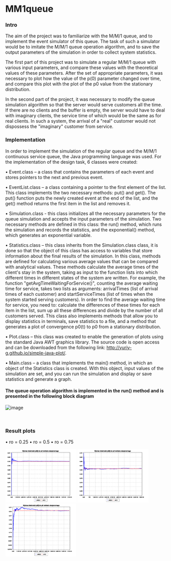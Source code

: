 # MM1queue

<h3>Intro</h3>
<p>The aim of the project was to familiarize with the M/M/1 queue, and to implement the event simulator of this queue. The task of such a simulator would be to imitate the M/M/1 queue operation algorithm, and to save the output parameters of the simulation in order to collect system statistics.

  The first part of this project was to simulate a regular M/M/1 queue with various input parameters, and compare these values with the theoretical values of these parameters. After the set of appropriate parameters, it was necessary to plot how the value of the p(0) parameter changed over time, and compare this plot with the plot of the p0 value from the stationary distribution.

  In the second part of the project, it was necessary to modify the queue simulation algorithm so that the server would serve customers all the time. If there are no clients and the buffer is empty, the server would have to deal with imaginary clients, the service time of which would be the same as for real clients. In such a system, the arrival of a "real" customer would not dispossess the "imaginary" customer from service.</p>

<h3>Implementation</h3>

<p>
In order to implement the simulation of the regular queue and the M/M/1 continuous service queue, the Java programming language was used. For the implementation of the design task, 6 classes were created:
  
  • Event.class – a class that contains the parameters of each event and stores pointers to the next and previous event.

  • EventList.class – a class containing a pointer to the first element of the list. This class implements the two necessary methods: put() and get(). The put() function puts the newly created event at the end of the list, and the get() method returns the first item in the list and removes it.
  
  • Simulation.class - this class initializes all the necessary parameters for the queue simulation and accepts the input parameters of the simulation. Two necessary methods are defined in this class: the run() method, which runs the simulation and records the statistics, and the exponential() method, which generates an exponential variable.
  
  • Statistics.class – this class inherits from the Simulation.class class, it is done so that the object of this class has access to variables that store information about the final results of the simulation. In this class, methods are defined for calculating various average values that can be compared with analytical values. These methods calculate the average times of the client's stay in the system, taking as input to the function lists into which different times in different states of the system are written. For example, the function "getAvgTimeWaitingForService()", counting the average waiting time for service, takes two lists as arguments: arrivalTimes (list of arrival times of each customer) and startServiceTimes (list of times when the system started serving customers). In order to find the average waiting time for service, you need to: calculate the differences of these times for each item in the list, sum up all these differences and divide by the number of all customers served. This class also implements methods that allow you to display statistics in terminals, save statistics to a file, and a method that generates a plot of convergence p0(t) to p0 from a stationary distribution.
  
  • Plot.class – this class was created to enable the generation of plots using the standard Java AWT graphics library. The source code is open access and can be downloaded from the following link: http://yuriy-g.github.io/simple-java-plot/.
  
  • Main.class – a class that implements the main() method, in which an object of the Statistics class is created. With this object, input values of the simulation are set, and you can run the simulation and display or save statistics and generate a graph.

</p>

<h4>The queue operation algorithm is implemented in the run() method and is presented in the following block diagram</h4>

![image](https://github.com/NikitaVovk/MM1queue/assets/37519206/c54946d6-ef12-4229-b012-8482867dd768)


<br/>

<h3>Result plots</h3>

<p>
 • ro = 0.25
 • ro = 0.5
 • ro = 0.75
</p>

<p float="left">
  <img src="3.png" width="222" />
  <img src="1.png"  width="222"/>
  <img src="2.png"  width="222"/>
  </p>
